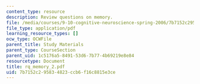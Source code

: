 ```yaml
---
content_type: resource
description: Review questions on memory.
file: /media/courses/9-10-cognitive-neuroscience-spring-2006/7b7152c295834823ccb6f16c8815e3ce_rq_memory_2.pdf
file_type: application/pdf
learning_resource_types: []
ocw_type: OCWFile
parent_title: Study Materials
parent_type: CourseSection
parent_uid: 1c5176a5-8491-53d6-7b77-4b69219e8e84
resourcetype: Document
title: rq_memory_2.pdf
uid: 7b7152c2-9583-4823-ccb6-f16c8815e3ce
---
```

